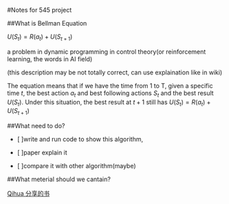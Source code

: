 #Notes for 545 project

##What is Bellman Equation

$U(S_t)= R(a_t)+U(S_{t+1})$

a problem in dynamic programming in control theory(or reinforcement learning, the words in AI field)

(this description may be not totally correct, can use explaination like in wiki)

The equation means that if we have the time from 1 to T, given a specific time $t$, the best action $a_t$ and best following actions $S_t$ and the best result $U(S_t)$. Under this situation, the best result at $t+1$ still has $U(S_t)= R(a_t)+U(S_{t+1})$

##What need to do?

- [ ]write and run code to show this algorithm, 

- [ ]paper explain it 

- [ ]compare it with other algorithm(maybe)

##What meterial should we cantain?

[Qihua 分享的书](http://incompleteideas.net/book/bookdraft2017nov5.pdf)



